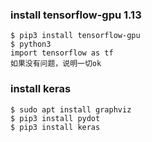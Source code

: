 ### install tensorflow-gpu 1.13

```
$ pip3 install tensorflow-gpu
$ python3
import tensorflow as tf
如果没有问题，说明一切ok

```

### install keras
```
$ sudo apt install graphviz
$ pip3 install pydot
$ pip3 install keras